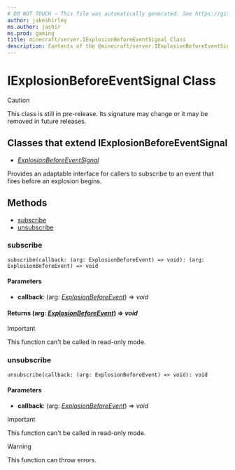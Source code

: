 ```yaml
---
# DO NOT TOUCH — This file was automatically generated. See https://github.com/mojang/minecraftapidocsgenerator to modify descriptions, examples, etc.
author: jakeshirley
ms.author: jashir
ms.prod: gaming
title: minecraft/server.IExplosionBeforeEventSignal Class
description: Contents of the @minecraft/server.IExplosionBeforeEventSignal class.
---
```

# IExplosionBeforeEventSignal Class

> [!CAUTION]
> This class is still in pre-release.  Its signature may change or it may be removed in future releases.

## Classes that extend IExplosionBeforeEventSignal
- [*ExplosionBeforeEventSignal*](ExplosionBeforeEventSignal.md)

Provides an adaptable interface for callers to subscribe to an event that fires before an explosion begins.

## Methods
- [subscribe](#subscribe)
- [unsubscribe](#unsubscribe)

### **subscribe**
`
subscribe(callback: (arg: ExplosionBeforeEvent) => void): (arg: ExplosionBeforeEvent) => void
`

#### **Parameters**
- **callback**: (arg: [*ExplosionBeforeEvent*](ExplosionBeforeEvent.md)) => *void*

#### **Returns** (arg: [*ExplosionBeforeEvent*](ExplosionBeforeEvent.md)) => *void*

> [!IMPORTANT]
> This function can't be called in read-only mode.

### **unsubscribe**
`
unsubscribe(callback: (arg: ExplosionBeforeEvent) => void): void
`

#### **Parameters**
- **callback**: (arg: [*ExplosionBeforeEvent*](ExplosionBeforeEvent.md)) => *void*

> [!IMPORTANT]
> This function can't be called in read-only mode.

> [!WARNING]
> This function can throw errors.
